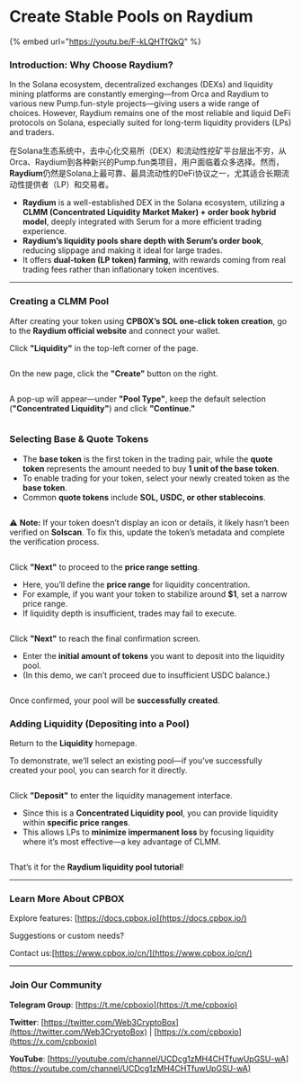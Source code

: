 # Create Stable Pools on Raydium

{% embed url="https://youtu.be/F-kLQHTfQkQ" %}

### **Introduction: Why Choose Raydium?**

In the Solana ecosystem, decentralized exchanges (DEXs) and liquidity mining platforms are constantly emerging—from Orca and Raydium to various new Pump.fun-style projects—giving users a wide range of choices. However, Raydium remains one of the most reliable and liquid DeFi protocols on Solana, especially suited for long-term liquidity providers (LPs) and traders.

在Solana生态系统中，去中心化交易所（DEX）和流动性挖矿平台层出不穷，从Orca、Raydium到各种新兴的Pump.fun类项目，用户面临着众多选择。然而，**Raydium**仍然是Solana上最可靠、最具流动性的DeFi协议之一，尤其适合长期流动性提供者（LP）和交易者。

* **Raydium** is a well-established DEX in the Solana ecosystem, utilizing a **CLMM (Concentrated Liquidity Market Maker) + order book hybrid model**, deeply integrated with Serum for a more efficient trading experience.
* **Raydium’s liquidity pools share depth with Serum’s order book**, reducing slippage and making it ideal for large trades.
* It offers **dual-token (LP token) farming**, with rewards coming from real trading fees rather than inflationary token incentives.

***

### **Creating a CLMM Pool**

After creating your token using **CPBOX’s SOL one-click token creation**, go to the **Raydium official website** and connect your wallet.

Click **"Liquidity"** in the top-left corner of the page.

<figure><img src="../../../.gitbook/assets/image (6).png" alt=""><figcaption></figcaption></figure>

On the new page, click the **"Create"** button on the right.

<figure><img src="../../../.gitbook/assets/image (7).png" alt=""><figcaption></figcaption></figure>

A pop-up will appear—under **"Pool Type"**, keep the default selection (**"Concentrated Liquidity"**) and click **"Continue."**

<figure><img src="../../../.gitbook/assets/image (8).png" alt=""><figcaption></figcaption></figure>

### **Selecting Base & Quote Tokens**

* The **base token** is the first token in the trading pair, while the **quote token** represents the amount needed to buy **1 unit of the base token**.
* To enable trading for your token, select your newly created token as the **base token**.
* Common **quote tokens** include **SOL, USDC, or other stablecoins**.

<figure><img src="../../../.gitbook/assets/image (9).png" alt=""><figcaption></figcaption></figure>

⚠️ **Note:** If your token doesn’t display an icon or details, it likely hasn’t been verified on **Solscan**. To fix this, update the token’s metadata and complete the verification process.

<figure><img src="../../../.gitbook/assets/image (10).png" alt=""><figcaption></figcaption></figure>

Click **"Next"** to proceed to the **price range setting**.

* Here, you’ll define the **price range** for liquidity concentration.
* For example, if you want your token to stabilize around **$1**, set a narrow price range.
* If liquidity depth is insufficient, trades may fail to execute.

<figure><img src="../../../.gitbook/assets/image (11).png" alt=""><figcaption></figcaption></figure>

Click **"Next"** to reach the final confirmation screen.

* Enter the **initial amount of tokens** you want to deposit into the liquidity pool.
* (In this demo, we can’t proceed due to insufficient USDC balance.)

<figure><img src="../../../.gitbook/assets/image (12).png" alt=""><figcaption></figcaption></figure>

Once confirmed, your pool will be **successfully created**.

### **Adding Liquidity (Depositing into a Pool)**

Return to the **Liquidity** homepage.

To demonstrate, we’ll select an existing pool—if you’ve successfully created your pool, you can search for it directly.

<figure><img src="../../../.gitbook/assets/image (13).png" alt=""><figcaption></figcaption></figure>

Click **"Deposit"** to enter the liquidity management interface.

* Since this is a **Concentrated Liquidity pool**, you can provide liquidity within **specific price ranges**.
* This allows LPs to **minimize impermanent loss** by focusing liquidity where it’s most effective—a key advantage of CLMM.

<figure><img src="../../../.gitbook/assets/image (14).png" alt=""><figcaption></figcaption></figure>

That’s it for the **Raydium liquidity pool tutorial**!

***

### **Learn More About CPBOX** <a href="#learn-more-about-cpbox" id="learn-more-about-cpbox"></a>

Explore features: [https://docs.cpbox.io](https://docs.cpbox.io/)

Suggestions or custom needs?

Contact us:[https://www.cpbox.io/cn/](https://www.cpbox.io/cn/)

***

### **Join Our Community** <a href="#join-our-community" id="join-our-community"></a>

**Telegram Group**: [https://t.me/cpboxio](https://t.me/cpboxio)

**Twitter**: [https://twitter.com/Web3CryptoBox](https://twitter.com/Web3CryptoBox) | [https://x.com/cpboxio](https://x.com/cpboxio)

**YouTube**: [https://youtube.com/channel/UCDcg1zMH4CHTfuwUpGSU-wA](https://youtube.com/channel/UCDcg1zMH4CHTfuwUpGSU-wA)
